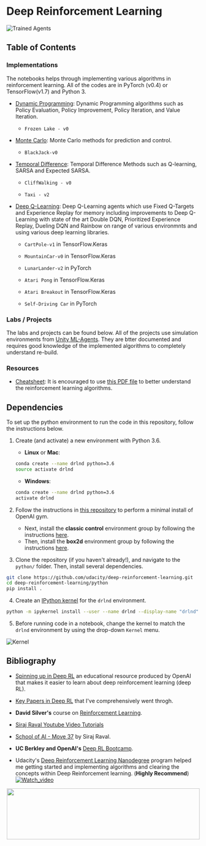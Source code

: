 [//]: # (Image References)

[image1]: https://user-images.githubusercontent.com/10624937/42135602-b0335606-7d12-11e8-8689-dd1cf9fa11a9.gif "Trained Agents"
[image2]: https://user-images.githubusercontent.com/10624937/42386929-76f671f0-8106-11e8-9376-f17da2ae852e.png "Kernel"
[image3]: https://spinningup.openai.com/en/latest/_images/spinning-up-in-rl.png "Spinning Up in Deep RL"
# Deep Reinforcement Learning 

![Trained Agents][image1]  

## Table of Contents

### Implementations

The notebooks helps through implementing various algorithms in reinforcement learning. All of the codes are in PyTorch (v0.4) or TensorFlow(v1.7) and Python 3.

* [Dynamic Programming](https://github.com/sourcecode369/Deep-RL/tree/master/Dynammic%20Programming): Dynamic Programming algorithms such as Policy Evaluation, Policy Improvement, Policy Iteration, and Value Iteration. 

   - `Frozen Lake - v0`
* [Monte Carlo](https://github.com/sourcecode369/Deep-RL/tree/master/Monte%20Carlo/): Monte Carlo methods for prediction and control. 

   - `BlackJack-v0`
* [Temporal Difference](https://github.com/sourcecode369/Deep-RL/tree/master/Temporal%20Difference): Temporal Difference Methods such as Q-learning, SARSA and Expected SARSA.

   - `CliffWalking - v0`
   
   - `Taxi - v2`
* [Deep Q-Learning](https://github.com/sourcecode369/Deep-RL/tree/master/DQN): Deep Q-Learning agents which use Fixed Q-Targets and Experience Replay for memory including improvements to Deep Q-Learning with state of the art Double DQN, Prioritized Experience Replay, Dueling DQN and Rainbow on range of various environmnts and using various deep learning libraries.
   - `CartPole-v1` in TensorFlow.Keras
   
   - `MountainCar-v0` in TensorFlow.Keras
   
   - `LunarLander-v2` in PyTorch
   
   - `Atari Pong` in TensorFlow.Keras
   
   - `Atari Breakout` in TensorFlow.Keras
   
   - `Self-Driving Car` in PyTorch

### Labs / Projects

The labs and projects can be found below.  All of the projects use simulation environments from [Unity ML-Agents](https://github.com/Unity-Technologies/ml-agents). They are btter documented and requires good knowledge of the implemented algorithms to completely understand re-build.


### Resources

* [Cheatsheet](https://github.com/udacity/deep-reinforcement-learning/blob/master/cheatsheet): It is encouraged to use [this PDF file](https://github.com/udacity/deep-reinforcement-learning/blob/master/cheatsheet/cheatsheet.pdf) to better understand the reinforcement learning algorithms. 

## Dependencies

To set up the python environment to run the code in this repository, follow the instructions below.

1. Create (and activate) a new environment with Python 3.6.

	- __Linux__ or __Mac__: 
	```bash
	conda create --name drlnd python=3.6
	source activate drlnd
	```
	- __Windows__: 
	```bash
	conda create --name drlnd python=3.6 
	activate drlnd
	```
	
2. Follow the instructions in [this repository](https://github.com/openai/gym) to perform a minimal install of OpenAI gym.  
	- Next, install the **classic control** environment group by following the instructions [here](https://github.com/openai/gym#classic-control).
	- Then, install the **box2d** environment group by following the instructions [here](https://github.com/openai/gym#box2d).
	
3. Clone the repository (if you haven't already!), and navigate to the `python/` folder.  Then, install several dependencies.
```bash
git clone https://github.com/udacity/deep-reinforcement-learning.git
cd deep-reinforcement-learning/python
pip install .
```

4. Create an [IPython kernel](http://ipython.readthedocs.io/en/stable/install/kernel_install.html) for the `drlnd` environment.  
```bash
python -m ipykernel install --user --name drlnd --display-name "drlnd"
```

5. Before running code in a notebook, change the kernel to match the `drlnd` environment by using the drop-down `Kernel` menu. 

![Kernel][image2]

## Bibliography
 * [Spinning up in Deep RL](https://spinningup.openai.com/en/latest/index.html) an educational resource produced by OpenAI that makes it easier to learn about deep reinforcement learning (deep RL).
 
 * [Key Papers in Deep RL](https://spinningup.openai.com/en/latest/spinningup/keypapers.html) that I've comprehensively went throgh.
 
 * __David Silver's__ course on [Reinforcement Learning](https://www.youtube.com/watch?v=2pWv7GOvuf0&list=PLqYmG7hTraZDM-OYHWgPebj2MfCFzFObQ).
 
 * [Siraj Raval Youtube Video Tutorials](https://www.youtube.com/channel/UCWN3xxRkmTPmbKwht9FuE5A)
 
 * [School of AI - Move 37](https://www.theschool.ai/courses/move-37-course/) by Siraj Raval.
 
 * __UC Berkley and OpenAI's__ [Deep RL Bootcamp](https://sites.google.com/view/deep-rl-bootcamp/lectures).
 
 * Udacity's [Deep Reinforcement Learning Nanodegree](https://www.udacity.com/course/deep-reinforcement-learning-nanodegree--nd893) program helped me getting started and implementing algorithms and clearing the concepts within Deep Reinforcement learning. (__Highly Recommend__)
 [![Watch_video](https://i2.wp.com/blog.udacity.com/wp-content/uploads/2018/06/Udacity-Deep-Reinforcement-Learning-Nanodegree-Program.png?resize=640%2C336&ssl=1)](https://www.youtube.com/watch?v=j-evVVlb_-M)
 <p align="center"><a href="https://www.udacity.com/course/deep-reinforcement-learning-nanodegree--nd893">
 <img width="503" height="133" src="https://user-images.githubusercontent.com/10624937/42135812-1829637e-7d16-11e8-9aa1-88056f23f51e.png"></a>
 </p>
 
  

